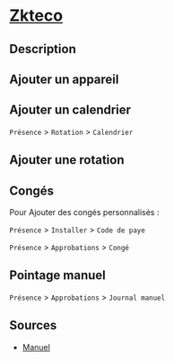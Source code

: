# [Zkteco](readme.md)

## Description

## Ajouter un appareil

## Ajouter un calendrier

`Présence` > `Rotation` > `Calendrier`

## Ajouter une rotation


## Congés

Pour Ajouter des congés personnalisés :

`Présence` > `Installer` > `Code de paye`


`Présence` > `Approbations` > `Congé`


## Pointage manuel

`Présence` > `Approbations` > `Journal manuel`


## Sources

* [Manuel](http://time.xmzkteco.com:8097/help/)
